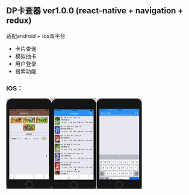 ## DP卡查器 ver1.0.0 (react-native + navigation + redux)

适配android + ios双平台

* 卡片查询
* 模拟抽卡
* 用户登录
* 搜索功能

### IOS：
![image](https://github.com/suda077/DP2/raw/master/src/images/show/draw_ios_2.gif)![image](https://github.com/suda077/DP2/raw/master/src/images/show/card_ios_2.gif)![image](https://github.com/suda077/DP2/raw/master/src/images/show/search_ios_2.gif)

